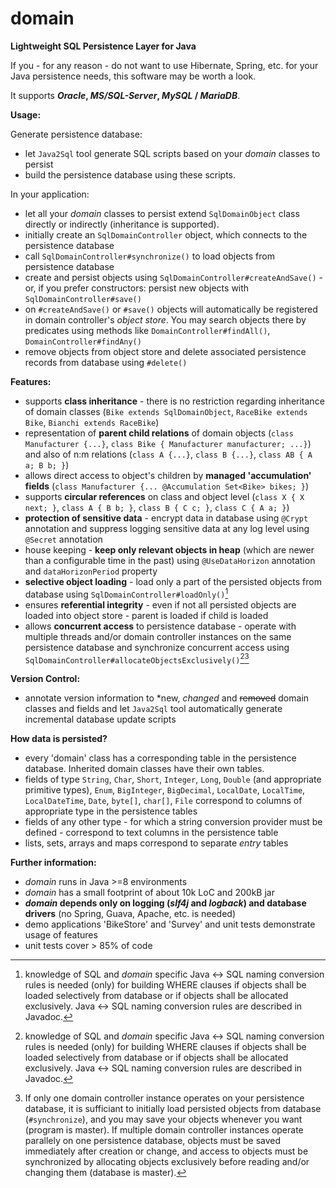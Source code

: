 # domain
**Lightweight SQL Persistence Layer for Java**

If you - for any reason - do not want to use Hibernate, Spring, etc. for your Java persistence needs, this software may be worth a look. 

It supports ***Oracle*, *MS/SQL-Server*, *MySQL* / *MariaDB***.

**Usage:**

Generate persistence database:
   - let `Java2Sql` tool generate SQL scripts based on your *domain* classes to persist
   - build the persistence database using these scripts.

In your application:
   - let all your *domain* classes to persist extend `SqlDomainObject` class directly or indirectly (inheritance is supported).
   - initially create an `SqlDomainController` object, which connects to the persistence database
   - call `SqlDomainController#synchronize()` to load objects from persistence database
   - create and persist objects using `SqlDomainController#createAndSave()` - or, if you prefer constructors: persist new objects with `SqlDomainController#save()`
   - on `#createAndSave()` or `#save()` objects will automatically be registered in domain controller's *object store*. You may search objects there by predicates using methods like `DomainController#findAll()`, `DomainController#findAny()`
   - remove objects from object store and delete associated persistence records from database using `#delete()`

**Features:**
- supports **class inheritance** - there is no restriction regarding inheritance of domain classes (`Bike extends SqlDomainObject`, `RaceBike extends Bike`, `Bianchi extends RaceBike`)
- representation of **parent child relations** of domain objects (`class Manufacturer {...}`, `class Bike { Manufacturer manufacturer; ...}`) and also of n:m relations (`class A {...}`, `class B {...}`, `class AB { A a; B b; }`)
- allows direct access to object's children by **managed 'accumulation' fields** (`class Manufacturer {... @Accumulation Set<Bike> bikes; }`)
- supports **circular references** on class and object level (`class X { X next; }`, `class A { B b; }`, `class B { C c; }`, `class C { A a; }`)
- **protection of sensitive data** - encrypt data in database using `@Crypt` annotation and suppress logging sensitive data at any log level using `@Secret` annotation
- house keeping - **keep only relevant objects in heap** (which are newer than a configurable time in the past) using `@UseDataHorizon` annotation and `dataHorizonPeriod` property  
- **selective object loading** - load only a part of the persisted objects from database using `SqlDomainController#loadOnly()`[^1]
- ensures **referential integrity** - even if not all persisted objects are loaded into object store - parent is loaded if child is loaded
- allows **concurrent access** to persistence database - operate with multiple threads and/or domain controller instances on the same persistence database and synchronize concurrent access using `SqlDomainController#allocateObjectsExclusively()`[^1][^2]

[^1]: knowledge of SQL and *domain* specific Java <-> SQL naming conversion rules is needed (only) for building WHERE clauses if objects shall be loaded selectively from database or if objects shall be allocated exclusively. Java <-> SQL naming conversion rules are described in Javadoc.
[^2]: If only one domain controller instance operates on your persistence database, it is sufficiant to initially load persisted objects from database (`#synchronize`), and you may save your objects whenever you want (program is master). If multiple domain controller instances operate parallely on one persistence database, objects must be saved immediately after creation or change, and access to objects must be synchronized by allocating objects exclusively before reading and/or changing them (database is master). 

**Version Control:** 
- annotate version information to \*new, *changed* and ~~removed~~ domain classes and fields and let `Java2Sql` tool automatically generate incremental database update scripts 

**How data is persisted?**
- every 'domain' class has a corresponding table in the persistence database. Inherited domain classes have their own tables.
- fields of type `String`, `Char`, `Short`, `Integer`, `Long`, `Double` (and appropriate primitive types), `Enum`, `BigInteger`, `BigDecimal`, `LocalDate`, `LocalTime`, `LocalDateTime`, `Date`, `byte[]`, `char[]`, `File` correspond to columns of appropriate type in the persistence tables
- fields of any other type - for which a string conversion provider must be defined - correspond to text columns in the persistence table
- lists, sets, arrays and maps correspond to separate *entry* tables

**Further information:**
- *domain* runs in Java >=8 environments
- *domain* has a small footprint of about 10k LoC and 200kB jar
- ***domain* depends only on logging (*slf4j* and *logback*) and database drivers** (no Spring, Guava, Apache, etc. is needed)
- demo applications 'BikeStore' and 'Survey' and unit tests demonstrate usage of features  
- unit tests cover > 85% of code
